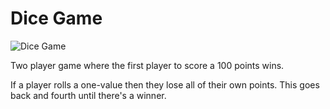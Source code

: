 # Dice Game

![Dice Game](https://i.ibb.co/1R7K91L/Screen-Shot-2018-12-08-at-3-40-29-PM.png)

Two player game where the first player to score a 100 points wins.  

If a player rolls a one-value then they lose all of their own points. This goes back and fourth until there's a winner.
